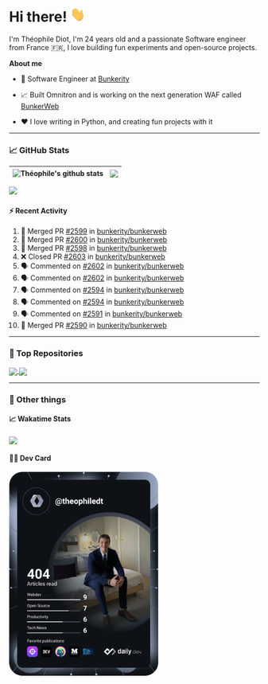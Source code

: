 # Hi there! <img src="./wave.gif" width="30px" height="30px" />

I'm Théophile Diot, I'm 24 years old and a passionate Software engineer from France 🇫🇷, I love building fun experiments and open-source projects.

**About me**

- 💼 Software Engineer at [Bunkerity](https://www.bunkerity.com/)

- 📈 Built Omnitron and is working on the next generation WAF called [BunkerWeb](https://www.bunkerweb.io)

- ❤️ I love writing in Python, and creating fun projects with it

---

### 📈 GitHub Stats

| <img align="center" src="https://github-readme-stats.vercel.app/api?username=TheophileDiot&show_icons=true&include_all_commits=true&theme=algolia&hide_border=true&rank_icon=github" alt="Théophile's github stats" /> | <img align="center" src="https://github-readme-stats.vercel.app/api/top-langs/?username=TheophileDiot&layout=compact&theme=algolia&hide_border=true" /> |
| ---------------------------------------------------------------------------------------------------------------------------------------------------------------------------------------------------------------------- | ------------------------------------------------------------------------------------------------------------------------------------------------------- |

![](https://github-readme-activity-graph.vercel.app/graph?username=TheophileDiot&theme=tokyo-night)

#### :zap: Recent Activity

<!--START_SECTION:activity-->
1. 🎉 Merged PR [#2599](https://github.com/bunkerity/bunkerweb/pull/2599) in [bunkerity/bunkerweb](https://github.com/bunkerity/bunkerweb)
2. 🎉 Merged PR [#2600](https://github.com/bunkerity/bunkerweb/pull/2600) in [bunkerity/bunkerweb](https://github.com/bunkerity/bunkerweb)
3. 🎉 Merged PR [#2598](https://github.com/bunkerity/bunkerweb/pull/2598) in [bunkerity/bunkerweb](https://github.com/bunkerity/bunkerweb)
4. ❌ Closed PR [#2603](https://github.com/bunkerity/bunkerweb/pull/2603) in [bunkerity/bunkerweb](https://github.com/bunkerity/bunkerweb)
5. 🗣 Commented on [#2602](https://github.com/bunkerity/bunkerweb/issues/2602#issuecomment-3184187915) in [bunkerity/bunkerweb](https://github.com/bunkerity/bunkerweb)
6. 🗣 Commented on [#2602](https://github.com/bunkerity/bunkerweb/issues/2602#issuecomment-3183475566) in [bunkerity/bunkerweb](https://github.com/bunkerity/bunkerweb)
7. 🗣 Commented on [#2594](https://github.com/bunkerity/bunkerweb/issues/2594#issuecomment-3174415588) in [bunkerity/bunkerweb](https://github.com/bunkerity/bunkerweb)
8. 🗣 Commented on [#2594](https://github.com/bunkerity/bunkerweb/issues/2594#issuecomment-3174095056) in [bunkerity/bunkerweb](https://github.com/bunkerity/bunkerweb)
9. 🗣 Commented on [#2591](https://github.com/bunkerity/bunkerweb/issues/2591#issuecomment-3174049030) in [bunkerity/bunkerweb](https://github.com/bunkerity/bunkerweb)
10. 🎉 Merged PR [#2590](https://github.com/bunkerity/bunkerweb/pull/2590) in [bunkerity/bunkerweb](https://github.com/bunkerity/bunkerweb)
<!--END_SECTION:activity-->

---

### 🔧 Top Repositories

<a href="https://github.com/bunkerity/bunkerweb">
  <img align="center" src="https://github-readme-stats.vercel.app/api/pin/?username=Bunkerity&repo=bunkerweb&theme=algolia" />
</a>
<a href="https://github.com/TheophileDiot/Omnitron">
  <img align="center" src="https://github-readme-stats.vercel.app/api/pin/?username=TheophileDiot&repo=Omnitron&theme=algolia" />
</a>

---

### 🎉 Other things

#### 📈 Wakatime Stats

<a href="https://wakatime.com/@theophile_bunkerity">
  <img align="center" src="https://github-readme-stats.vercel.app/api/wakatime?username=3aa5ce41-c253-43d9-8441-a721e446a45f&layout=compact&theme=algolia" />
</a>

#### 👨‍💻 Dev Card

<a href="https://app.daily.dev/TheophileDt">
  <img src="./devcard.svg" width="300" alt="Théophile Diot's Dev Card"/>
</a>
